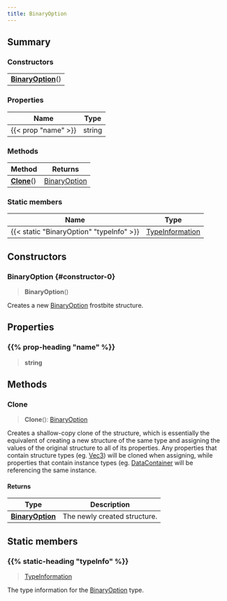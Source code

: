 ```yaml
---
title: BinaryOption
---
```



## Summary
### Constructors
| |
| ----------- |
| **[BinaryOption](#constructor-0)**() |

### Properties
| Name | Type |
| ---- | ---- |
| {{< prop "name" >}} | string |

### Methods
| Method | Returns |
| ------ | ---- |
| **[Clone](#clone)**() | [BinaryOption](/vext/ref/fb/binaryoption) |

### Static members
| Name | Type |
| ---- | ---- |
| {{< static "BinaryOption" "typeInfo" >}} | [TypeInformation](/vext/ref/shared/class/typeinformation) |

## Constructors
### BinaryOption {#constructor-0}
> **BinaryOption**()

Creates a new [BinaryOption](/vext/ref/fb/binaryoption) frostbite structure.

## Properties
### {{% prop-heading "name" %}}
> **string**

## Methods
### Clone
> **Clone**(): [BinaryOption](/vext/ref/fb/binaryoption)

Creates a shallow-copy clone of the structure, which is essentially the equivalent of creating a new structure of the same type and assigning the values of the original structure to all of its properties. Any properties that contain structure types (eg. [Vec3](/vext/ref/shared/class/vec3)) will be cloned when assigning, while properties that contain instance types (eg. [DataContainer](/vext/ref/shared/class/datacontainer) will be referencing the same instance.

#### Returns
| Type | Description |
| ---- | ----------- |
| **[BinaryOption](/vext/ref/fb/binaryoption)** | The newly created structure. |

## Static members
### {{% static-heading "typeInfo" %}}
> [TypeInformation](/vext/ref/shared/class/typeinformation)

The type information for the [BinaryOption](/vext/ref/fb/binaryoption) type.

